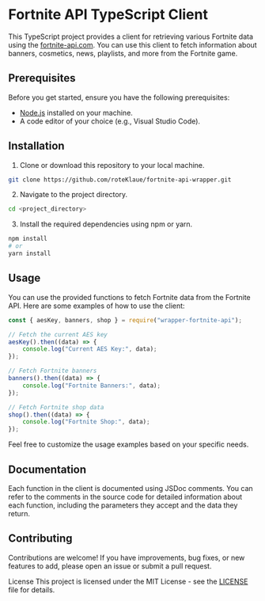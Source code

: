 # Fortnite API TypeScript Client

This TypeScript project provides a client for retrieving various Fortnite data using the [fortnite-api.com](https://fortnite-api.com). You can use this client to fetch information about banners, cosmetics, news, playlists, and more from the Fortnite game.

## Prerequisites

Before you get started, ensure you have the following prerequisites:

- [Node.js](https://nodejs.org/) installed on your machine.
- A code editor of your choice (e.g., Visual Studio Code).

## Installation

1. Clone or download this repository to your local machine.

```bash
git clone https://github.com/roteKlaue/fortnite-api-wrapper.git
```

2. Navigate to the project directory.

```bash
cd <project_directory>
```

3. Install the required dependencies using npm or yarn.

```bash
npm install
# or
yarn install
```

## Usage

You can use the provided functions to fetch Fortnite data from the Fortnite API. Here are some examples of how to use the client:

```js
const { aesKey, banners, shop } = require("wrapper-fortnite-api");

// Fetch the current AES key
aesKey().then((data) => {
    console.log("Current AES Key:", data);
});

// Fetch Fortnite banners
banners().then((data) => {
    console.log("Fortnite Banners:", data);
});

// Fetch Fortnite shop data
shop().then((data) => {
    console.log("Fortnite Shop:", data);
});
```

Feel free to customize the usage examples based on your specific needs.

## Documentation

Each function in the client is documented using JSDoc comments. You can refer to the comments in the source code for detailed information about each function, including the parameters they accept and the data they return.

## Contributing

Contributions are welcome! If you have improvements, bug fixes, or new features to add, please open an issue or submit a pull request.

License
This project is licensed under the MIT License - see the [LICENSE](LICENSE) file for details.
